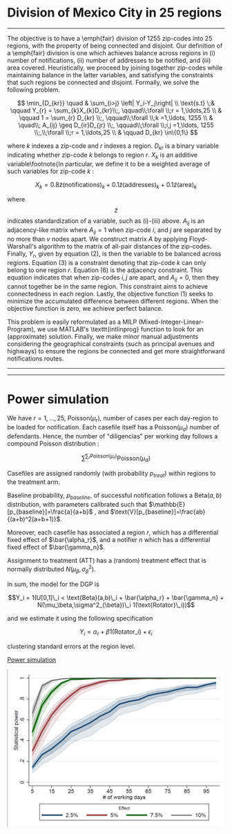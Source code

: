 # Division of Mexico City in 25 regions

---

The objective is to have a \emph{fair} division of 1255 zip-codes into 25 regions, with the property of being connected and disjoint. Our definition of a \emph{fair} division is one which achieves balance across regions in (i) number of notifications, (ii) number of addresses to be notified, and (iii) area covered. Heuristically, we proceed by joining together zip-codes while maintaining balance in the latter variables, and satisfying the constraints that such regions be connected and disjoint. Formally, we solve the following problem. 

$$
\min_{D_{kr}} \quad & \sum_{i>j} \left| Y_i-Y_j\right| \\
      \text{s.t} \;& \qquad Y_{r} =  \sum_{k}X_{k}D_{kr}\\;,  \qquad\\;\forall \\;r = 1,\ldots,25 \\
       & \qquad  1 = \sum_{r} D_{kr} \\;,  \qquad\\;\forall \\;k =1,\ldots, 1255 \\
       & \quad\\;  A_{ij} \geq D_{ir}D_{jr} \\;,  \qquad\\;\forall \\;i,j =1,\ldots, 1255 \\;,\\;\forall \\;r = 1,\ldots,25   \\
       & \qquad D_{kr} \in\{0,1\}
$$

where $k$ indexes a zip-code and $r$ indexes a region. $D_{kr}$ is a binary variable indicating whether zip-code $k$ belongs to region $r$. $X_{k}$ is an additive variable\footnote{In particular, we define it to be a weighted average of such variables for zip-code $k$ : 

$$X_k = 0.8\tilde{z}(\text{notifications})_k+0.1\tilde{z}(\text{addresses})_k+0.1\tilde{z}(\text{area})_k$$

where $$\tilde{z}$$ indicates standardization of a variable, such as (i)-(iii) above. $A_{ij}$ is an adjacency-like matrix where $A_{ij}=1$ when zip-code $i$, and $j$ are separated by no more than $v$ nodes apart. We construct matrix $A$ by applying Floyd-Warshall's algorithm to the matrix of all-pair distances of the zip-codes. Finally, $Y_r$, given by equation (2), is then the variable to be balanced across regions. Equation (3) is a constraint denoting that zip-code $k$ can only belong to one region $r$. Equation (6) is the adjacency constraint. This equation indicates that when zip-codes $i,j$ are apart, and $A_{ij}=0$, then they cannot together be in the same region. This constraint aims to achieve connectedness in each region.
Lastly, the objective function (1) seeks to minimize the accumulated difference between different regions. When the objective function is zero, we achieve perfect balance. 

This problem is easily reformulated as a MILP (Mixed-Integer-Linear-Program), we use MATLAB's \texttt{intlinprog} function to look for an (approximate) solution. Finally, we make minor manual adjustments considering the geographical constraints (such as principal avenues and highways) to ensure the regions be connected and get more straightforward notifications routes.  

---
---

# Power simulation 


We have $r=1,\ldots, 25$, $\text{Poisson}(\mu_r)$, number of cases per each day-region to be loaded for notification. Each casefile itself has a $\text{Poisson}(\mu_d)$ number of defendants. Hence, the number of "diligencias" per working day follows a compound Poisson distribution : 

$$\sum^{\sum_{r} \text{Poisson}(\mu_r)} \text{Poisson}(\mu_d)$$ 

Casefiles are assigned randomly (with probability $p_{treat}$) within regions to the treatment arm. 

Baseline probability, $p_{baseline}$, of successful notification follows a $\text{Beta}(a,b)$ distribution, with parameters calibrated such that $\mathbb{E}[p_{baseline}]=\frac{a}{a+b}$ , and $\text{V}[p_{baseline}]=\frac{ab}{(a+b)^2(a+b+1)}$. 

Moreover, each casefile has associated a region $r$, which has a differential fixed effect of $\bar{\alpha_r}$, and a notifier $n$ which has a differential fixed effect of $\bar{\gamma_n}$. 

Assignment to treatment (ATT) has a (random) treatment effect that is normally distributed $N(\mu_\beta,\sigma^2_{\beta})$. 

In sum, the model for the DGP is 

$$Y_i = 1(U[0,1]\_i < \text{Beta}(a,b)\_i + \bar{\alpha_r} + \bar{\gamma_n} + N(\mu_\beta,\sigma^2_{\beta})\_i 1(\text{Rotator}\_i))$$

and we estimate it using the following specification

$$Y_{i} = \alpha_{r}  + \beta 1(\text{Rotator}\_i) + \epsilon_{i}$$

clustering standard errors at the region level.


[Power simulation](https://github.com/isaacmeza/division_cdmx/blob/main/DoFiles/pwr_simulation.do)



![Power simulation](https://raw.githubusercontent.com/isaacmeza/division_cdmx/main/pwr_sim_graph_1.png)

